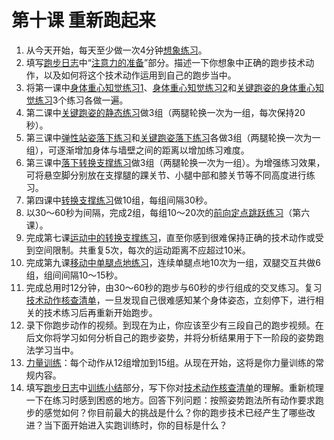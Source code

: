 # 第十课 重新跑起来

1. 从今天开始，每天至少做一次4分钟[想象练习](../练习项目/想象练习.md)。
2. 填写[跑步日志](../其他/跑步日志/跑步日志.md)中“[注意力的准备](../其他/跑步日志/注意力的准备.md)”部分。描述一下你想象中正确的跑步技术动作，以及如何将这个技术动作运用到自己的跑步当中。
3. 将第一课中[身体重心知觉练习1](../练习项目/身体重心知觉练习1.md)、[身体重心知觉练习2](../练习项目/身体重心知觉练习2.md)和[关键跑姿的身体重心知觉练习](../练习项目/关键跑姿的身体重心知觉练习.md)3个练习各做一遍。
4. 第二课中[关键跑姿的静态练习](../练习项目/关键跑姿的静态练习.md)做3组（两腿轮换一次为一组，每次保持20秒）。
5. 第三课中[弹性站姿落下练习](../练习项目/弹性站姿的落下练习.md)和[关键跑姿落下练习](../练习项目/关键跑姿的落下练习.md)各做3组（两腿轮换一次为一组），可逐渐增加身体与墙壁之间的距离以增加练习难度。
6. 第三课中[落下转换支撑练习](../练习项目/落下转换支撑练习.md)做3组（两腿轮换一次为一组）。为增强练习效果，可将悬空脚分别放在支撑腿的踝关节、小腿中部和膝关节等不同高度进行练习。
7. 第四课中[转换支撑练习](../练习项目/转换支撑练习.md)做10组，每组间隔30秒。
8. 以30～60秒为间隔，完成2组，每组10～20次的[前向定点跳跃练习](../练习项目/前向定点跳跃练习.md)（第六课）。
9. 完成第七课[运动中的转换支撑练习](../练习项目/运动中的转换支撑练习.md)，直至你感到很难保持正确的技术动作或受到空间限制。共重复5次，每次的运动距离不应超过10米。
10. 完成第九课[移动中单腿点地练习](../练习项目/移动中单腿点地练习.md)，连续单腿点地10次为一组，双腿交互共做6组，组间间隔10～15秒。
11. 完成总用时12分钟，由30～60秒的跑步与60秒的步行组成的交叉练习。复习[技术动作核查清单](../技术动作/技术动作核查清单.md)，一旦发现自己很难感知某个身体姿态，立刻停下，进行相关的技术练习后再重新开始跑步。
12. 录下你跑步动作的视频。到现在为止，你应该至少有三段自己的跑步视频。在后文你将学习如何分析自己的跑步姿势，并将分析结果用于下一阶段的姿势跑法学习当中。
13. [力量训练](../练习项目/常规4种力量训练.md)：每个动作从12组增加到15组。从现在开始，这将是你力量训练的常规内容。
14. 填写[跑步日志](../其他/跑步日志/跑步日志.md)中[训练小结](../其他/跑步日志/训练小结.md)部分，写下你对[技术动作核查清单](../技术动作/技术动作核查清单.md)的理解。重新梳理一下在练习时感到困惑的地方。回答下列问题：按照姿势跑法所有动作要求跑步的感觉如何？你目前最大的挑战是什么？你的跑步技术已经产生了哪些改进？当下面开始进入实跑训练时，你的目标是什么？
